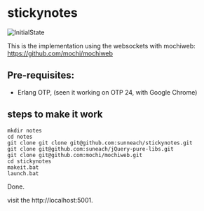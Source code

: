 # stickynotes

![InitialState](https://user-images.githubusercontent.com/96718/134396639-3bb8de57-2465-45a0-b4e4-01aba42f334b.JPG)

This is the implementation using the websockets with mochiweb: https://github.com/mochi/mochiweb

## Pre-requisites:

- Erlang OTP, (seen it working on OTP 24, with Google Chrome)

## steps to make it work

```batch
mkdir notes
cd notes
git clone git clone git@github.com:sunneach/stickynotes.git
git clone git@github.com:suneach/jQuery-pure-libs.git
git clone git@github.com:mochi/mochiweb.git
cd stickynotes
makeit.bat
launch.bat
```
Done.

visit the http://localhost:5001.


